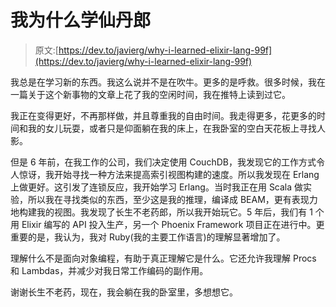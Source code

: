 # 我为什么学仙丹郎

> 原文:[https://dev.to/javierg/why-i-learned-elixir-lang-99f](https://dev.to/javierg/why-i-learned-elixir-lang-99f)

我总是在学习新的东西。我这么说并不是在吹牛。更多的是呼救。很多时候，我在一篇关于这个新事物的文章上花了我的空闲时间，我在推特上读到过它。

我正在变得更好，不再那样做，并且尊重我的自由时间。我走得更多，花更多的时间和我的女儿玩耍，或者只是仰面躺在我的床上，在我卧室的空白天花板上寻找人影。

但是 6 年前，在我工作的公司，我们决定使用 CouchDB，我发现它的工作方式令人惊讶，我开始寻找一种方法来提高索引视图构建的速度。所以我发现在 Erlang 上做更好。这引发了连锁反应，我开始学习 Erlang。当时我正在用 Scala 做实验，所以我在寻找类似的东西，至少这是我的推理，编译成 BEAM，更有表现力地构建我的视图。我发现了长生不老药郎，所以我开始玩它。5 年后，我们有 1 个用 Elixir 编写的 API 投入生产，另一个 Phoenix Framework 项目正在进行中。更重要的是，我认为，我对 Ruby(我的主要工作语言)的理解显著增加了。

理解什么不是面向对象编程，有助于真正理解它是什么。它还允许我理解 Procs 和 Lambdas，并减少对我日常工作编码的副作用。

谢谢长生不老药，现在，我会躺在我的卧室里，多想想它。